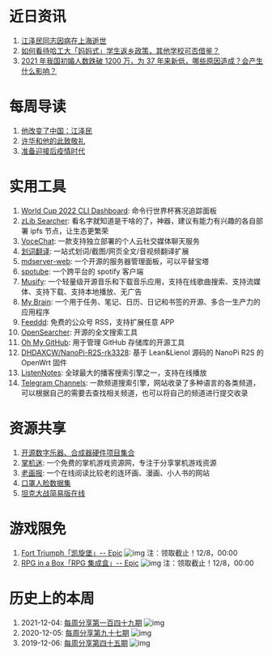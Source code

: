 # 近日资讯

1. [江泽民同志因病在上海逝世](https://news.cctv.com/2022/11/30/ARTIANbtylShYOzgpk7R2Uit221130.shtml)
2. [如何看待哈工大「妈妈式」学生返乡政策，其他学校可否借鉴？](https://www.zhihu.com/question/569592391)
3. [2021 年我国初婚人数跌破 1200 万，为 37 年来新低，哪些原因造成？会产生什么影响？](https://www.zhihu.com/question/570130620)

# 每周导读

1. [他改变了中国：江泽民](https://mp.weixin.qq.com/s/KuCM_44bRqPCG0GyOJaQug)
2. [许华和他的此致敬礼](https://mp.weixin.qq.com/s/4FTVGNE8TIFEjmb_5vrnJQ)
3. [准备迎接后疫情时代](https://mp.weixin.qq.com/s/KwvGU5a58lR-rtfx6T9sSg)

# 实用工具

1. [World Cup 2022 CLI Dashboard](https://github.com/cedricblondeau/world-cup-2022-cli-dashboard): 命令行世界杯赛况追踪面板
2. [zLib Searcher](https://github.com/zu1k/zlib-searcher): 看名字就知道是干啥的了，神器，建议有能力有兴趣的各自部署 ipfs 节点，让生态更繁荣
3. [VoceChat](https://github.com/Privoce): 一款支持独立部署的个人云社交媒体聊天服务
4. [划词翻译](https://github.com/hcfyapp): 一站式划词/截图/网页全文/音视频翻译扩展
5. [mdserver-web](https://github.com/midoks/mdserver-web): 一个开源的服务器管理面板，可以平替宝塔
6. [spotube](https://github.com/KRTirtho/spotube): 一个跨平台的 spotify 客户端
7. [Musify](https://github.com/sunzongzheng/music): 一个轻量级开源音乐和下载音乐应用，支持在线歌曲搜索、支持流媒体、支持下载、支持本地播放、无广告
8. [My Brain](https://github.com/mhss1/MyBrain): 一个用于任务、笔记、日历、日记和书签的开源、多合一生产力的应用程序
9. [Feeddd](https://github.com/feeddd/feeds): 免费的公众号 RSS，支持扩展任意 APP
10. [OpenSearcher](https://github.com/Gaoyongxian666/OpenSearcher): 开源的全文搜索工具
11. [Oh My GitHub](https://github.com/jiacai2050/oh-my-github): 用于管理 GitHub 存储库的开源工具
12. [DHDAXCW/NanoPi-R2S-rk3328](https://github.com/DHDAXCW/NanoPi-R2S-rk3328): 基于 Lean&Lienol 源码的 NanoPi R2S 的 OpenWrt 固件
13. [ListenNotes](https://www.listennotes.com/zh-hans/): 全球最大的播客搜索引擎之一，支持在线播放
14. [Telegram Channels](https://telegramchannels.me/): 一款频道搜索引擎，网站收录了多种语言的各类频道，可以根据自己的需要去查找相关频道，也可以将自己的频道进行提交收录

# 资源共享

1. [开源数字乐器、合成器硬件项目集合](https://ai-music.com.cn/blog/open_synth_hw.html)
2. [掌机迷](http://www.gbarom.cn/): 一个免费的掌机游戏资源网，专注于分享掌机游戏资源
3. [老画报](http://www.laohuabao.com/index.html): 一个在线阅读比较老的连环画、漫画、小人书的网站
4. [口罩人脸数据集](https://github.com/X-zhangyang/Real-World-Masked-Face-Dataset)
5. [坦克大战简易版在线](http://tank-war.top/)

# 游戏限免

1. [Fort Triumph「凯旋堡」-- Epic](https://store.epicgames.com/p/fort-triumph)
![img](http://mmbiz.qpic.cn/sz_mmbiz_png/pDARXZuibAKTicHtOom6chlxlZN8ah3p9gVHKnyFkLHVu0oM69kbbCUB8e3FO2m2aE5wjOmUK5uq5pZRlb5atOVQ/0?wx_fmt=png)
注：领取截止！12/8，00:00
2. [RPG in a Box「RPG 集成盒」-- Epic](https://store.epicgames.com/p/rpg-in-a-box)
![img](http://mmbiz.qpic.cn/sz_mmbiz_png/pDARXZuibAKTicHtOom6chlxlZN8ah3p9gXoWKrvnfEOPmkBza6azMicbRBrkqZyJGBiclfEZicnt8ENVooicWxk6XAQ/0?wx_fmt=png)
注：领取截止！12/8，00:00

# 历史上的本周

1. 2021-12-04: [每周分享第一百四十九期](https://mp.weixin.qq.com/s/xvvmITadVab4x1D7bXOiKw)
![img](https://mmbiz.qpic.cn/sz_mmbiz_jpg/pDARXZuibAKTFCklE0R7xeYOevibcZhCBZLdHUwgPXH8ZibiaZwsDX8icZD7nGhgicJylqKiaHatW98IrJWMhsFYVDVQQ/640?wx_fmt=jpeg&wxfrom=5&wx_lazy=1&wx_co=1)
2. 2020-12-05: [每周分享第九十七期](https://mp.weixin.qq.com/s/qWx7PlNAYdxk7TgAcdx0LQ)
![img](https://mmbiz.qpic.cn/sz_mmbiz_png/pDARXZuibAKSbMLibXq8bdZOAbO6UQl2kd10LZNPKBaictARASpGYumLR2r1YMT6wSe8kGrsaOwMLr7uFYLoMia8Vw/640?wx_fmt=png&wxfrom=5&wx_lazy=1&wx_co=1)
3. 2019-12-06: [每周分享第四十五期](https://mp.weixin.qq.com/s/GrMJjZ0WHUdWn_QTSXYocA)
![img](https://mmbiz.qpic.cn/sz_mmbiz_png/pDARXZuibAKS1LN3iaIwTCV6PTObNNMcIGKf89LrkJIbKkvhCiaOHjbtm5FFkpr54uxDTBZpTbBpkndxDD9NGtMWQ/640?wx_fmt=png&wxfrom=5&wx_lazy=1&wx_co=1)

